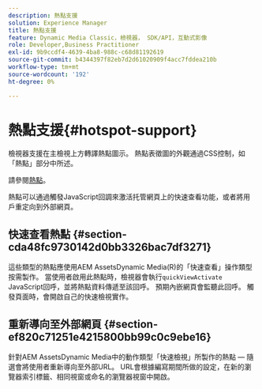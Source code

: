 ```yaml
---
description: 熱點支援
solution: Experience Manager
title: 熱點支援
feature: Dynamic Media Classic，檢視器， SDK/API，互動式影像
role: Developer,Business Practitioner
exl-id: 9b9ccdf4-4639-4ba8-988c-c68d81192619
source-git-commit: b4344397f82eb7d2d61020909f4acc7fddea210b
workflow-type: tm+mt
source-wordcount: '192'
ht-degree: 0%

---
```


# 熱點支援{#hotspot-support}

檢視器支援在主檢視上方轉譯熱點圖示。 熱點表徵圖的外觀通過CSS控制，如「熱點」部分中所述。

請參閱[熱點](../../c-html5-aem-asset-viewers/c-html5-aem-interactive-images/c-html5-aem-interactive-image-customizingviewer/r-html5-aem-int-image-customize-hotspots.md#reference-2ac3cc414ef2467390bf53145f1d8d74)。

熱點可以通過觸發JavaScript回調來激活托管網頁上的快速查看功能，或者將用戶重定向到外部網頁。

## 快速查看熱點 {#section-cda48fc9730142d0bb3326bac7df3271}

這些類型的熱點應使用AEM AssetsDynamic Media(R)的「快速查看」操作類型按需製作。 當使用者啟用此熱點時，檢視器會執行`quickViewActivate` JavaScript回呼，並將熱點資料傳遞至該回呼。 預期內嵌網頁會監聽此回呼。 觸發頁面時，會開啟自己的快速檢視實作。

## 重新導向至外部網頁 {#section-ef820c71251e4215800bb99c0c9ebe16}

針對AEM AssetsDynamic Media中的動作類型「快速檢視」所製作的熱點 — 隨選會將使用者重新導向至外部URL。 URL會根據編寫期間所做的設定，在新的瀏覽器索引標籤、相同視窗或命名的瀏覽器視窗中開啟。
